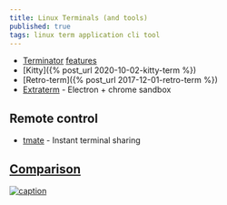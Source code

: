```yaml
---
title: Linux Terminals (and tools)
published: true
tags: linux term application cli tool
---
```


- [Terminator](https://code.launchpad.net/terminator/) [features](https://github.com/software-jessies-org/jessies/wiki/Terminator)
- [Kitty]({% post_url 2020-10-02-kitty-term %})
- [Retro-term]({% post_url 2017-12-01-retro-term %})
- [Extraterm](https://extraterm.org/index.html) - Electron + chrome sandbox

## Remote control

- [tmate](https://tmate.io/) - Instant terminal sharing


## [Comparison](https://lifehacker.com/5858676/the-best-terminal-emulator-for-linux)

[![caption](https://img.youtube.com/vi/2XLZ4Z8LpEE/0.jpg)](https://www.youtube.com/watch?v=2XLZ4Z8LpEE)

